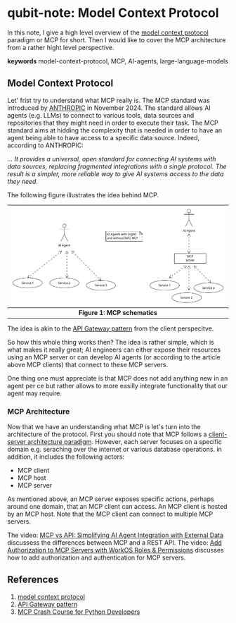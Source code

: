 # qubit-note: Model Context Protocol

In this note, I give a high level overview of the <a href="https://www.anthropic.com/news/model-context-protocol">model context protocol</a> paradigm or MCP
for short. Then I would like to cover the MCP architecture from a rather hight level perspective.

**keywords** model-context-protocol, MCP, AI-agents, large-language-models

## Model Context Protocol

Let' frist try to understand what MCP really is. The MCP standard was introduced by <a href="https://www.anthropic.com/">ANTHROPIC</a>
in November 2024. The standard allows AI agents (e.g. LLMs) to connect to various tools, data sources and repositories that they
might need in order to execute their task. The MCP standard aims at hidding the complexity that is needed in order to have an agent being able to have 
access to a specific data source. Indeed, according to ANTHROPIC:

_... It provides a universal, open standard for connecting AI systems with data sources, replacing fragmented integrations with a single protocol. 
The result is a simpler, more reliable way to give AI systems access to the data they need._

The following figure illustrates the idea behind MCP.

| ![orchestrator-vs-choreography](./imgs/mcp_schematics.png)  |
|:-----------------------------------------------------------:|
|             **Figure 1: MCP schematics**                    |

The idea is akin to the <a href="https://microservices.io/patterns/apigateway.html">API Gateway pattern</a> from the client perspecitve.

So how this whole thing works then? The idea is rather simple, which is what makes it really great;
AI engineers can either expose their resources using an MCP server or can develop AI agents (or according to the article above MCP clients)
that connect to these MCP servers. 

One thing one must appreciate is that MCP does not add anything new in an agent per ce but rather allows to more easilly integrate
functionality that our agent may require.


### MCP Architecture

Now that we have an understanding what MCP is let's turn into the architecture of the protocol.
First you should note that MCP follows a <a href="https://en.wikipedia.org/wiki/Client%E2%80%93server_model">client-server architecture paradigm</a>.
However, each server focuses on a specific domain e.g. seraching over the internet or various database operations. in addition, it includes the following actors:

- MCP client
- MCP host
- MCP server

As mentioned above, an  MCP server exposes specific actions, perhaps around one domain, that an MCP client can access. 
An MCP client is hosted by an MCP host. Note that the MCP client can connect to multiple MCP servers.

The video: <a href="https://www.youtube.com/watch?v=7j1t3UZA1TY">MCP vs API: Simplifying AI Agent Integration with External Data</a>
discussess the differences between MCP and a REST API. The video: <a href="https://www.youtube.com/watch?v=nPGXlIorZbg">Add Authorization to MCP Servers with WorkOS Roles & Permissions</a>
discusses how to add authorization and authentication for MCP servers.


## References

1. <a href="https://www.anthropic.com/news/model-context-protocol">model context protocol</a>
2. <a href="https://microservices.io/patterns/apigateway.html">API Gateway pattern</a>
2. <a href="https://www.youtube.com/watch?v=5xqFjh56AwM">MCP Crash Course for Python Developers</a>
